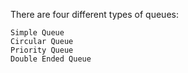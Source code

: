 There are four different types of queues:

    Simple Queue
    Circular Queue
    Priority Queue
    Double Ended Queue
